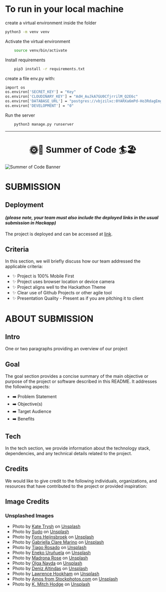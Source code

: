# To run in your local machine

create a virtual environment inside the folder

```bash
python3 -m venv venv
```

Activate the virtual environment

```bash
    source venv/bin/activate
```

Install requirements

```bash
    pip3 install -r requirements.txt
```

create a file env.py with:

```bash
import os
os.environ['SECRET_KEY'] = "Key"
os.environ['CLOUDINARY_KEY'] = "AdH_AuJkA7GU0CfjrrilM_Q2E6c"
os.environ['DATABASE_URL'] = "postgres://vbjzilxc:0YARXa6mPd-Ho3RdagEmgGbUrqcya64z@trumpet.db.elephantsql.com/vbjzilxc"
os.environ['DEVELOPMENT'] = "0"

```

Run the server

```bash
    python3 manage.py runserver
```

<hr>
<h1 align="center"><strong>🌞🚵 Summer of Code 🏄🏖️</strong>

</h1>

![Summer of Code Banner](https://res.cloudinary.com/djdefbnij/image/upload/v1688114955/Summer_2_owummy.png)

# SUBMISSION

## Deployment

#### _(please note, your team must also include the deployed links in the usual submission in Hackapp)_

The project is deployed and can be accessed at [link](https://suns-goods-1564630265ef.herokuapp.com/).

## Criteria

In this section, we will briefly discuss how our team addressed the applicable criteria:

- ✨ Project is 100% Mobile First
- ✨ Project uses browser location or device camera
- ✨ Project aligns well to the Hackathon Theme
- ✨ Clear use of Github Projects or other agile tool
- ✨ Presentation Quality - Present as if you are pitching it to client

# ABOUT SUBMISSION

## Intro

One or two paragraphs providing an overview of our project

## Goal

The goal section provides a concise summary of the main objective or purpose of the project or software described in this README. It addresses the following aspects:

- ➡️ Problem Statement
- ➡️ Objective(s)
- ➡️ Target Audience
- ➡️ Benefits

## Tech

In the tech section, we provide information about the technology stack, dependencies, and any technical details related to the project.

## Credits

We would like to give credit to the following individuals, organizations, and resources that have contributed to the project or provided inspiration:

## Image Credits

### Unsplashed Images

- Photo by <a href="https://unsplash.com/@katetrysh?utm_source=unsplash&utm_medium=referral&utm_content=creditCopyText">Kate Trysh</a> on <a href="https://unsplash.com/photos/HgvOHWtalFc?utm_source=unsplash&utm_medium=referral&utm_content=creditCopyText">Unsplash</a>
- Photo by <a href="https://unsplash.com/es/@socialsudo?utm_source=unsplash&utm_medium=referral&utm_content=creditCopyText">Sudo</a> on <a href="https://unsplash.com/s/photos/tourism-group?license=free&utm_source=unsplash&utm_medium=referral&utm_content=creditCopyText">Unsplash</a>
- Photo by <a href="https://unsplash.com/@fonsheijnsbroek_amsterdam_photos?utm_source=unsplash&utm_medium=referral&utm_content=creditCopyText">Fons Heijnsbroek</a> on <a href="https://unsplash.com/photos/HgvOHWtalFc?utm_source=unsplash&utm_medium=referral&utm_content=creditCopyText">Unsplash</a>
- Photo by <a href="https://unsplash.com/@gabiontheroad?utm_source=unsplash&utm_medium=referral&utm_content=creditCopyText">Gabriella Clare Marino</a> on <a href="https://unsplash.com/photos/HgvOHWtalFc?utm_source=unsplash&utm_medium=referral&utm_content=creditCopyText">Unsplash</a>
- Photo by <a href="https://unsplash.com/@tiagorosado?utm_source=unsplash&utm_medium=referral&utm_content=creditCopyText">Tiago Rosado</a> on <a href="https://unsplash.com/s/photos/group-photo?license=free&utm_source=unsplash&utm_medium=referral&utm_content=creditCopyText">Unsplash</a>
- Photo by <a href="https://unsplash.com/pt-br/@nkuutz?utm_source=unsplash&utm_medium=referral&utm_content=creditCopyText">Eneko Uruñuela</a> on <a href="https://unsplash.com/s/photos/group-photo?license=free&utm_source=unsplash&utm_medium=referral&utm_content=creditCopyText">Unsplash</a>
- Photo by <a href="https://unsplash.com/@themadronarose?utm_source=unsplash&utm_medium=referral&utm_content=creditCopyText">Madrona Rose</a> on <a href="https://unsplash.com/s/photos/solo-photo?license=free&utm_source=unsplash&utm_medium=referral&utm_content=creditCopyText">Unsplash</a>
- Photo by <a href="https://unsplash.com/pt-br/@olianayda?utm_source=unsplash&utm_medium=referral&utm_content=creditCopyText">Olga Nayda</a> on <a href="https://unsplash.com/s/photos/solo-photo?license=free&utm_source=unsplash&utm_medium=referral&utm_content=creditCopyText">Unsplash</a>
- Photo by <a href="https://unsplash.com/de/@omeganova?utm_source=unsplash&utm_medium=referral&utm_content=creditCopyText">Deniz Altindas</a> on <a href="https://unsplash.com/photos/t1XLQvDqt_4?utm_source=unsplash&utm_medium=referral&utm_content=creditCopyText">Unsplash</a>
- Photo by <a href="https://unsplash.com/@hookie1001?utm_source=unsplash&utm_medium=referral&utm_content=creditCopyText">Lawrence Hookham</a> on <a href="https://unsplash.com/s/photos/tourist-attraction?license=free&utm_source=unsplash&utm_medium=referral&utm_content=creditCopyText">Unsplash</a>
- Photo by <a href="https://unsplash.com/@stockphotos_com?utm_source=unsplash&utm_medium=referral&utm_content=creditCopyText">Amos from Stockphotos.com</a> on <a href="https://unsplash.com/photos/9CeXabf3jn8?utm_source=unsplash&utm_medium=referral&utm_content=creditCopyText">Unsplash</a>
- Photo by <a href="https://unsplash.com/@kmitchhodge?utm_source=unsplash&utm_medium=referral&utm_content=creditCopyText">K. Mitch Hodge</a> on <a href="https://unsplash.com/photos/lABcTSLmYCQ?utm_source=unsplash&utm_medium=referral&utm_content=creditCopyText">Unsplash</a>
